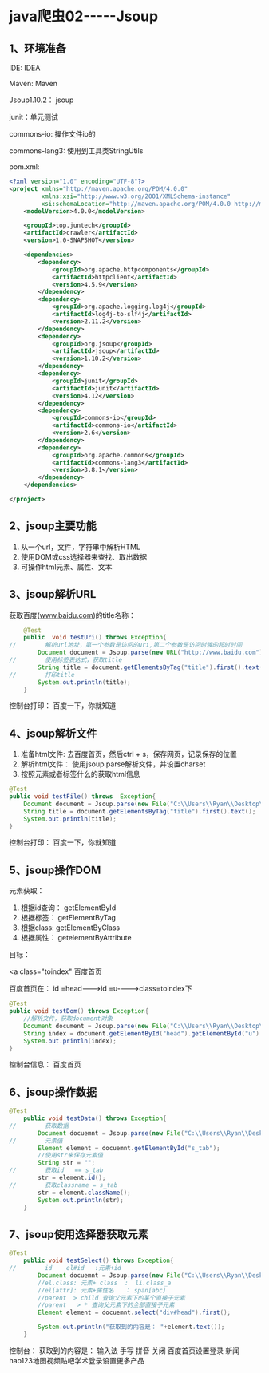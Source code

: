 # java爬虫02-----Jsoup

## 1、环境准备

IDE: IDEA

Maven: Maven

Jsoup1.10.2： jsoup

junit：单元测试

commons-io: 操作文件io的

commons-lang3: 使用到工具类StringUtils

pom.xml:

```xml
<?xml version="1.0" encoding="UTF-8"?>
<project xmlns="http://maven.apache.org/POM/4.0.0"
         xmlns:xsi="http://www.w3.org/2001/XMLSchema-instance"
         xsi:schemaLocation="http://maven.apache.org/POM/4.0.0 http://maven.apache.org/xsd/maven-4.0.0.xsd">
    <modelVersion>4.0.0</modelVersion>

    <groupId>top.juntech</groupId>
    <artifactId>crawler</artifactId>
    <version>1.0-SNAPSHOT</version>

    <dependencies>
        <dependency>
            <groupId>org.apache.httpcomponents</groupId>
            <artifactId>httpclient</artifactId>
            <version>4.5.9</version>
        </dependency>
        <dependency>
            <groupId>org.apache.logging.log4j</groupId>
            <artifactId>log4j-to-slf4j</artifactId>
            <version>2.11.2</version>
        </dependency>
        <dependency>
            <groupId>org.jsoup</groupId>
            <artifactId>jsoup</artifactId>
            <version>1.10.2</version>
        </dependency>
        <dependency>
            <groupId>junit</groupId>
            <artifactId>junit</artifactId>
            <version>4.12</version>
        </dependency>
        <dependency>
            <groupId>commons-io</groupId>
            <artifactId>commons-io</artifactId>
            <version>2.6</version>
        </dependency>
        <dependency>
            <groupId>org.apache.commons</groupId>
            <artifactId>commons-lang3</artifactId>
            <version>3.8.1</version>
        </dependency>
    </dependencies>

</project>
```

## 2、jsoup主要功能

1. 从一个url，文件，字符串中解析HTML
2. 使用DOM或css选择器来查找、取出数据
3. 可操作html元素、属性、文本



## 3、jsoup解析URL

获取百度(www.baidu.com)的title名称：

```java
    @Test
    public  void testUri() throws Exception{
//        解析url地址，第一个参数是访问的uri,第二个参数是访问时候的超时时间
        Document document = Jsoup.parse(new URL("http://www.baidu.com"), 1000);
//        使用标签表达式，获取title
        String title = document.getElementsByTag("title").first().text();
//        打印title
        System.out.println(title);
    }
```

控制台打印：  百度一下，你就知道



## 4、jsoup解析文件

1. 准备html文件: 去百度首页，然后ctrl + s，保存网页，记录保存的位置
2. 解析html文件： 使用jsoup.parse解析文件，并设置charset
3. 按照元素或者标签什么的获取html信息

```java
@Test
public void testFile() throws  Exception{
    Document document = Jsoup.parse(new File("C:\\Users\\Ryan\\Desktop\\test.html"), "utf8");
    String title = document.getElementsByTag("title").first().text();
    System.out.println(title);
}
```

控制台打印： 百度一下，你就知道

## 5、jsoup操作DOM

元素获取：

1. 根据id查询： getElementById
2. 根据标签：   getElementByTag
3. 根据class:     getElementByClass
4. 根据属性：   getelementByAttribute

目标：<div id="head"><div id="u"><a class="toindex"  百度首页</a>

百度首页在： id =head--->id =u---->class=toindex下

```java
@Test
public void testDom() throws Exception{
    //解析文件，获取document对象
    Document document = Jsoup.parse(new File("C:\\Users\\Ryan\\Desktop\\test.html"), "utf8");
    String index = document.getElementById("head").getElementById("u").getElementsByClass("toindex").text();
    System.out.println(index);
}
```

控制台信息：  百度首页

## 6、jsoup操作数据

```java
@Test
    public void testData() throws Exception{
//        获取数据
        Document docuemnt = Jsoup.parse(new File("C:\\Users\\Ryan\\Desktop\\test.html"), "utf8");
//        元素值
        Element element = docuemnt.getElementById("s_tab");
        //使用str来保存元素值
        String str = "";
//        获取id   == s_tab
        str = element.id();
//        获取classname = s_tab
        str = element.className();
        System.out.println(str);
    }
```

## 7、jsoup使用选择器获取元素

```java
@Test
    public void testSelect() throws Exception{
//        id    el#id   :元素+id
        Document docuemnt = Jsoup.parse(new File("C:\\Users\\Ryan\\Desktop\\test.html"), "utf8");
        //el.class: 元素+ class  :  li.class_a
        //el[attr]: 元素+属性名   ： span[abc]
        //parent  > child 查询父元素下的某个直接子元素
        //parent   > * 查询父元素下的全部直接子元素
        Element element = docuemnt.select("div#head").first();

        System.out.println("获取到的内容是： "+element.text());
    }
```

控制台： 获取到的内容是： 输入法 手写 拼音 关闭 百度首页设置登录 新闻hao123地图视频贴吧学术登录设置更多产品





